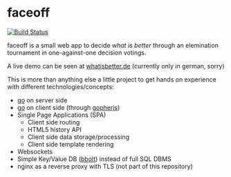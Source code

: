 # faceoff

[![Build Status](https://travis-ci.org/reusing-code/faceoff.svg?branch=master)](https://travis-ci.org/reusing-code/faceoff)

faceoff is a small web app to decide *what is better* through an elemination tournament in one-against-one decision votings.

A live demo can be seen at [whatisbetter.de](https://whatisbetter.de) (currently only in german, sorry)

This is more than anything else a little project to get hands on experience with different technologies/concepts:
* [go](https://golang.org/) on server side
* [go](https://golang.org/) on client side (through [gopherjs](https://github.com/gopherjs/gopherjs))
* Single Page Applications (SPA)
    * Client side routing
    * HTML5 history API
    * Client side data storage/processing
    * Client side template rendering
* Websockets
* Simple Key/Value DB ([bbolt](https://github.com/coreos/bbolt)) instead of full SQL DBMS
* nginx as a reverse proxy with TLS (not part of this repository)
